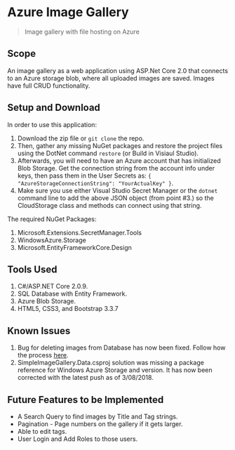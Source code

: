 # Azure Image Gallery

> Image gallery with file hosting on Azure

## Scope

An image gallery as a web application using ASP.Net Core 2.0 that connects to an Azure storage blob, where all uploaded images are saved. Images have full CRUD functionality.

## Setup and Download

In order to use this application:

1. Download the zip file or `git clone` the repo.
2. Then, gather any missing NuGet packages and restore the project files using the DotNet command `restore` (or Build in Visiaul Studio).
3. Afterwards, you will need to have an Azure account that has initialized Blob Storage. Get the connection string from the account info under keys, then pass them in the User Secrets as:
`{ "AzureStorageConnectionString": "YourActualKey" }`.
4. Make sure you use either Visual Studio Secret Manager or the `dotnet` command line to add the above JSON object (from point #3.) so the CloudStorage class and methods can connect using that string.

The required NuGet Packages:

1. Microsoft.Extensions.SecretManager.Tools
2. WindowsAzure.Storage
3. Microsoft.EntityFrameworkCore.Design

## Tools Used

1. C#/ASP.NET Core 2.0.9.
2. SQL Database with Entity Framework.
3. Azure Blob Storage.
4. HTML5, CSS3, and Bootstrap 3.3.7

## Known Issues

1. Bug for deleting images from Database has now been fixed. Follow how the process [here](https://github.com/johnmcraig/Azure-Image-Gallery/issues/1).
2. SimpleImageGallery.Data.csproj solution was missing a package reference for Windows Azure Storage and version. It has now been corrected with the latest push as of 3/08/2018.

## Future Features to be Implemented

- A Search Query to find images by Title and Tag strings.
- Pagination - Page numbers on the gallery if it gets larger.
- Able to edit tags.
- User Login and Add Roles to those users.
